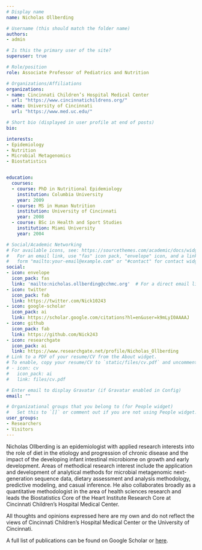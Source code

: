 ```yaml
---
# Display name
name: Nicholas Ollberding

# Username (this should match the folder name)
authors:
- admin

# Is this the primary user of the site?
superuser: true

# Role/position
role: Associate Professor of Pediatrics and Nutrition

# Organizations/Affiliations
organizations:
- name: Cincinnati Children’s Hospital Medical Center
  url: "https://www.cincinnatichildrens.org/"
- name: University of Cincinnati
  url: "https://www.med.uc.edu/"

# Short bio (displayed in user profile at end of posts)
bio:

interests:
- Epidemiology
- Nutrition
- Microbial Metagenomics
- Biostatistics


education:
  courses:
  - course: PhD in Nutritional Epidemiology
    institution: Columbia University
    year: 2009
  - course: MS in Human Nutrition
    institution: University of Cincinnati
    year: 2008
  - course: BSc in Health and Sport Studies
    institution: Miami University
    year: 2004

# Social/Academic Networking
# For available icons, see: https://sourcethemes.com/academic/docs/widgets/#icons
#   For an email link, use "fas" icon pack, "envelope" icon, and a link in the
#   form "mailto:your-email@example.com" or "#contact" for contact widget.
social:
- icon: envelope
  icon_pack: fas
  link: 'mailto:nicholas.ollberding@cchmc.org'  # For a direct email link, use "mailto:test@example.org".
- icon: twitter
  icon_pack: fab
  link: https://twitter.com/Nick10243
- icon: google-scholar
  icon_pack: ai
  link: https://scholar.google.com/citations?hl=en&user=k9mLyI0AAAAJ
- icon: github
  icon_pack: fab
  link: https://github.com/Nick243
- icon: researchgate
  icon_pack: ai
  link: https://www.researchgate.net/profile/Nicholas_Ollberding
# Link to a PDF of your resume/CV from the About widget.
# To enable, copy your resume/CV to `static/files/cv.pdf` and uncomment the lines below.  
# - icon: cv
#   icon_pack: ai
#   link: files/cv.pdf

# Enter email to display Gravatar (if Gravatar enabled in Config)
email: ""

# Organizational groups that you belong to (for People widget)
#   Set this to `[]` or comment out if you are not using People widget.  
user_groups:
- Researchers
- Visitors
---
```


Nicholas Ollberding is an epidemiologist with applied research interests into the role of diet in the etiology and progression of chronic disease and the impact of the developing infant intestinal microbiome on growth and early development. Areas of methodical research interest include the application and development of analytical methods for microbial metagenomic next-generation sequence data, dietary assessment and analysis methodology, predictive modeling, and casual inference. He also collaborates broadly as a quantitative methodologist in the area of health sciences research and leads the Biostatistics Core of the Heart Institute Research Core at Cincinnati Children’s Hospital Medical Center.

All thoughts and opinions expressed here are my own and do not reflect the views of Cincinnati Children’s Hospital Medical Center or the University of Cincinnati.

A full list of publications can be found on Google Scholar or [here](https://www.ncbi.nlm.nih.gov/sites/myncbi/nicholas.ollberding.1/bibliography/40113389/public/?sort=date&direction=ascending).
